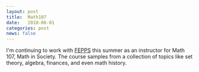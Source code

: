```yaml
---
layout: post
title:  Math107
date:   2018-06-01
categories: post
news: false
---
```


I'm continuing to work with [FEPPS](http://fepps.org) this summer as an instructor for Math 107, Math in Society. The course samples from a collection of topics like set theory, algebra, finances, and even math history.  